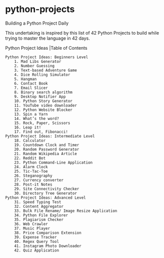# python-projects
Building a Python Project Daily

This undertaking is inspired by this list of 42 Python Projects to build while trying to master the language in 42 days.


Python Project Ideas |Table of Contents

    Python Project Ideas: Beginners Level
        1. Mad Libs Generator
        2. Number Guessing
        3. Text-based Adventure Game
        4. Dice Rolling Simulator
        5. Hangman
        6. Contact Book
        7. Email Slicer
        8. Binary search algorithm
        9. Desktop Notifier App
        10. Python Story Generator
        11. YouTube video downloader
        12. Python Website Blocker
        13. Spin a Yarn
        14. What’s the word?
        15. Rock, Paper, Scissors
        16. Leap it!
        17. Find out, Fibonacci!
    Python Project Ideas: Intermediate Level
        18. Calculator
        19. Countdown Clock and Timer
        20. Random Password Generator
        21. Random Wikipedia Article
        22. Reddit Bot
        23. Python Command-Line Application
        24. Alarm Clock
        25. Tic-Tac-Toe
        26. Steganography
        27. Currency converter
        28. Post-it Notes
        29. Site Connectivity Checker
        30. Directory Tree Generator
    Python Project Ideas: Advanced Level
        31. Speed Typing Test
        32. Content Aggregator
        33. Bulk File Rename/ Image Resize Application
        34. Python File Explorer
        35. Plagiarism Checker
        36. Web Crawler
        37. Music Player
        38. Price Comparison Extension
        39. Expense Tracker
        40. Regex Query Tool
        41. Instagram Photo Downloader
        42. Quiz Application
